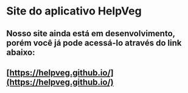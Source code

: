 # Site do aplicativo HelpVeg

## Nosso site ainda está em desenvolvimento, porém você já pode acessá-lo através do link abaixo:

## [https://helpveg.github.io/](https://helpveg.github.io/)
